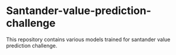 # Santander-value-prediction-challenge
This repository contains various models trained for santander value prediction challenge. 
